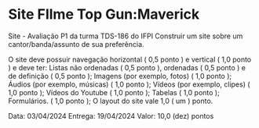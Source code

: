 # Site FIlme Top Gun:Maverick
 Site - Avaliação P1 da turma TDS-186 do IFPI
Construir um site sobre um cantor/banda/assunto de sua preferência.

O site deve possuir navegação horizontal ( 0,5 ponto ) e vertical ( 1,0 ponto ) e deve ter:
Listas não ordenadas ( 0,5 ponto ), ordenadas ( 0,5 ponto ) e de definição ( 0,5 ponto );
Imagens (por exemplo, fotos) ( 1,0 ponto );
Áudios (por exemplo, músicas) ( 1,0 ponto );
Vídeos (por exemplo, clipes) ( 1,0 ponto );
Vídeos do Youtube ( 1,0 ponto );
Tabelas ( 1,0 ponto );
Formulários. ( 1,0 ponto );
O layout do site vale 1,0 ( um ) ponto.

Data: 03/04/2024
Entrega: 19/04/2024
Valor: 10,0 (dez) pontos
